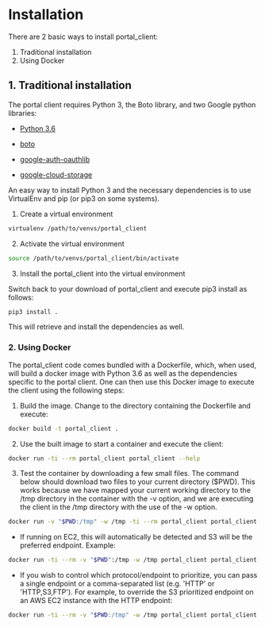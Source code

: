 # Installation

There are 2 basic ways to install portal_client:

1. Traditional installation
2. Using Docker

## 1. Traditional installation

The portal client requires Python 3, the Boto library, and two Google
python libraries:

- [Python 3.6](https://www.python.org/downloads/release/python-361/)

- [boto](https://pypi.python.org/pypi/boto)

- [google-auth-oauthlib](https://pypi.org/project/google-auth-oauthlib/)

- [google-cloud-storage](https://pypi.org/project/google-cloud-storage/)

An easy way to install Python 3 and the necessary dependencies is to use VirtualEnv and
pip (or pip3 on some systems).

1. Create a virtual environment

```bash
virtualenv /path/to/venvs/portal_client
```

2. Activate the virtual environment

```bash
source /path/to/venvs/portal_client/bin/activate
```

3. Install the portal_client into the virtual environment

Switch back to your download of portal_client and execute pip3 install as follows:

```bash
pip3 install .
```

This will retrieve and install the dependencies as well.

### 2. Using Docker

The portal_client code comes bundled with a Dockerfile, which, when used, will
build a docker image with Python 3.6 as well as the dependencies specific to
the portal client. One can then use this Docker image to execute the client
using the following steps:

1. Build the image. Change to the directory containing the Dockerfile and execute:

```bash
docker build -t portal_client .
```

2. Use the built image to start a container and execute the client:

```bash
docker run -ti --rm portal_client portal_client --help
```

3. Test the container by downloading a few small files. The command below should
download two files to your current directory ($PWD). This works because we have
mapped your current working directory to the /tmp directory in the container with
the -v option, and we are executing the client in the /tmp directory with the use
of the -w option.

```bash
docker run -v "$PWD:/tmp" -w /tmp -ti --rm portal_client portal_client --url=https://raw.githubusercontent.com/IGS/portal_client/master/example_manifests/example_manifest.tsv
```

  * If running on EC2, this will automatically be detected and S3 will be the preferred endpoint. Example:

```bash
docker run -ti --rm -v "$PWD":/tmp -w /tmp portal_client portal_client --url=https://raw.githubusercontent.com/IGS/portal_client/master/example_manifests/example_manifest.tsv
```

  * If you wish to control which protocol/endpoint to prioritize, you can pass
a single endpoint or a comma-separated list (e.g. 'HTTP' or 'HTTP,S3,FTP').
For example, to override the S3 prioritized endpoint on an AWS EC2 instance with
the HTTP endpoint:

```bash
docker run -ti --rm -v "$PWD:/tmp" -w /tmp portal_client portal_client --url=https://raw.githubusercontent.com/IGS/portal_client/master/example_manifests/example_manifest.tsv --endpoint-priority=HTTP
```

